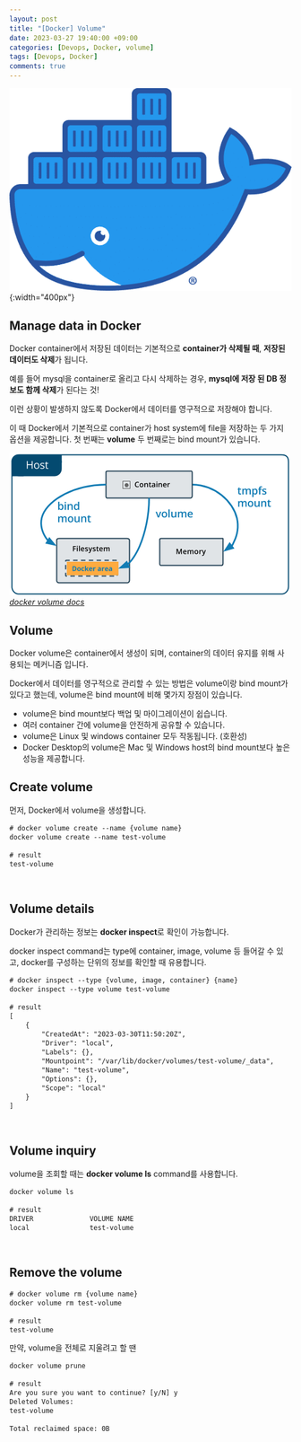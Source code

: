 ```yaml
---
layout: post
title: "[Docker] Volume"
date: 2023-03-27 19:40:00 +09:00
categories: [Devops, Docker, volume]
tags: [Devops, Docker]
comments: true
---
```


![Untitled](../../../assets/img/posts/docker/docker_logo.png){:width="400px"}

## Manage data in Docker

Docker container에서 저장된 데이터는 기본적으로 **container가 삭제될 때**, **저장된 데이터도 삭제**가 됩니다.

예를 들어 mysql을 container로 올리고 다시 삭제하는 경우, **mysql에 저장 된 DB 정보도 함께 삭제**가 된다는 것!

이런 상황이 발생하지 않도록 Docker에서 데이터를 영구적으로 저장해야 합니다.

이 때 Docker에서 기본적으로 container가 host system에 file을 저장하는 두 가지 옵션을 제공합니다.
첫 번째는 **volume** 두 번째로는 bind mount가 있습니다.

![Untitled](../../../assets/img/posts/docker/docker_volume/docker_volume_overview.png)
_[docker volume docs](https://docs.docker.com/storage/volumes/)_

## Volume

Docker volume은 container에서 생성이 되며, container의 데이터 유지를 위해 사용되는 메커니즘 입니다.

Docker에서 데이터를 영구적으로 관리할 수 있는 방법은 volume이랑 bind mount가 있다고 했는데,
volume은 bind mount에 비해 몇가지 장점이 있습니다.

- volume은 bind mount보다 백업 및 마이그레이션이 쉽습니다.
- 여러 container 간에 volume을 안전하게 공유할 수 있습니다.
- volume은 Linux 및 windows container 모두 작동됩니다. (호환성)
- Docker Desktop의 volume은 Mac 및 Windows host의 bind mount보다 높은 성능을 제공합니다.

## Create volume

먼저, Docker에서 volume을 생성합니다.

```shell
# docker volume create --name {volume name}
docker volume create --name test-volume

# result
test-volume
```

<br/>

## Volume details

Docker가 관리하는 정보는 **docker inspect**로 확인이 가능합니다.

docker inspect command는 type에 container, image, volume 등 들어갈 수 있고, docker를 구성하는 단위의 정보를 확인할 때 유용합니다.

```shell
# docker inspect --type {volume, image, container} {name}
docker inspect --type volume test-volume

# result
[
    {
        "CreatedAt": "2023-03-30T11:50:20Z",
        "Driver": "local",
        "Labels": {},
        "Mountpoint": "/var/lib/docker/volumes/test-volume/_data",
        "Name": "test-volume",
        "Options": {},
        "Scope": "local"
    }
]
```
<br/>

## Volume inquiry

volume을 조회할 때는 **docker volume ls** command를 사용합니다.

```shell
docker volume ls

# result
DRIVER              VOLUME NAME
local               test-volume
```

<br/>

## Remove the volume

```shell
# docker volume rm {volume name}
docker volume rm test-volume

# result
test-volume
```

만약, volume을 전체로 지울려고 할 땐

```shell
docker volume prune

# result
Are you sure you want to continue? [y/N] y                                                          
Deleted Volumes:                                                                                    
test-volume                                                                                         
                                                                                                    
Total reclaimed space: 0B 
```
